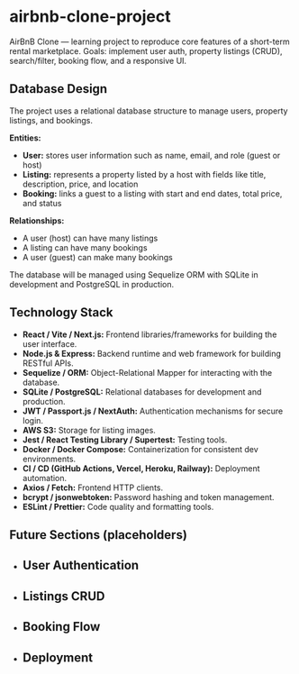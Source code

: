 ﻿# airbnb-clone-project

AirBnB Clone — learning project to reproduce core features of a short-term rental marketplace.
Goals: implement user auth, property listings (CRUD), search/filter, booking flow, and a responsive UI.

## Database Design

The project uses a relational database structure to manage users, property listings, and bookings.

**Entities:**
- **User:** stores user information such as name, email, and role (guest or host)
- **Listing:** represents a property listed by a host with fields like title, description, price, and location
- **Booking:** links a guest to a listing with start and end dates, total price, and status

**Relationships:**
- A user (host) can have many listings
- A listing can have many bookings
- A user (guest) can make many bookings

The database will be managed using Sequelize ORM with SQLite in development and PostgreSQL in production.

## Technology Stack

- **React / Vite / Next.js:** Frontend libraries/frameworks for building the user interface.
- **Node.js & Express:** Backend runtime and web framework for building RESTful APIs.
- **Sequelize / ORM:** Object-Relational Mapper for interacting with the database.
- **SQLite / PostgreSQL:** Relational databases for development and production.
- **JWT / Passport.js / NextAuth:** Authentication mechanisms for secure login.
- **AWS S3:** Storage for listing images.
- **Jest / React Testing Library / Supertest:** Testing tools.
- **Docker / Docker Compose:** Containerization for consistent dev environments.
- **CI / CD (GitHub Actions, Vercel, Heroku, Railway):** Deployment automation.
- **Axios / Fetch:** Frontend HTTP clients.
- **bcrypt / jsonwebtoken:** Password hashing and token management.
- **ESLint / Prettier:** Code quality and formatting tools.

## Future Sections (placeholders)
- ## User Authentication
- ## Listings CRUD
- ## Booking Flow
- ## Deployment
